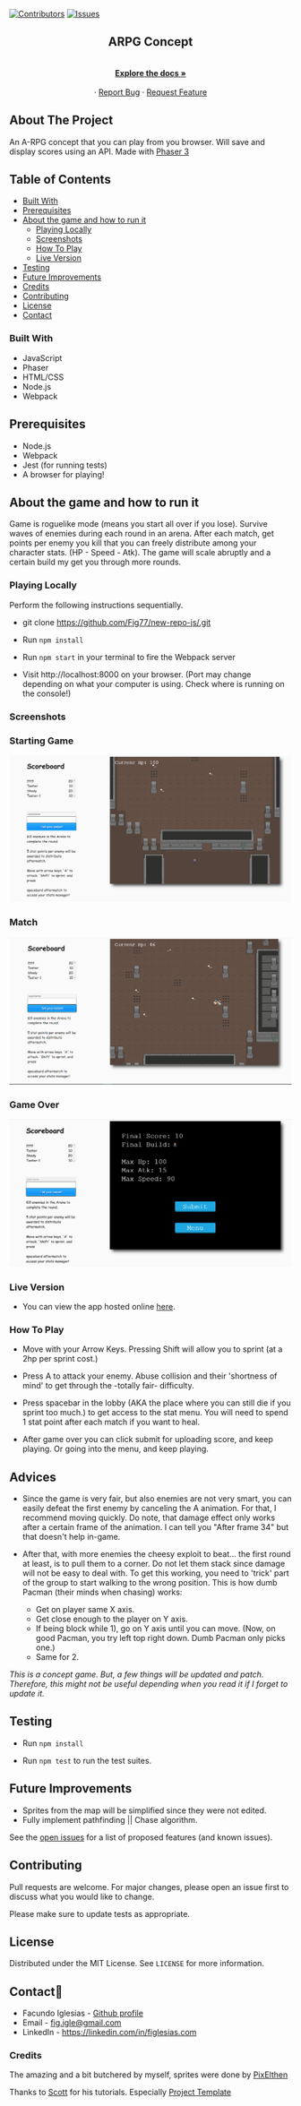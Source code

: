 [![Contributors][contributors-shield]][contributors-url]
[![Issues][issues-shield]][issues-url]
<br />

<p align="center">
 
  <h2 align="center">ARPG Concept</h2>
  <p align="center">
    <br />
    <a href="https://github.com/Fig77/new-repo-js/"><strong>Explore the docs »</strong></a>
    <br />
    <br />
    ·
    <a href="https://github.com/Fig77/new-repo-js/issues">Report Bug</a>
    ·
    <a href="https://github.com/Fig77/new-repo-js/issues">Request Feature</a>
  </p>
</p>

<!-- ABOUT THE PROJECT -->
## About The Project

An A-RPG concept that you can play from you browser. Will save and display scores using an API. Made with [Phaser 3](https://phaser.io/)

## Table of Contents
- [Built With](#built-with)
- [Prerequisites](#prerequisites)
- [About the game and how to run it](#about-the-game-and-how-to-run-it)
  - [Playing Locally](#playing-locally)
  - [Screenshots](#screenshots)
  - [How To Play](#how-to-play)
  - [Live Version](#live-version)
- [Testing](#testing)
- [Future Improvements](#future-improvements)
- [Credits](#credits)
- [Contributing](#contributing)
- [License](#license)
- [Contact](#contact)

### Built With

* JavaScript
* Phaser
* HTML/CSS
* Node.js
* Webpack

## Prerequisites

- Node.js
- Webpack
- Jest (for running tests)
- A browser for playing!

## About the game and how to run it

Game is roguelike mode (means you start all over if you lose). Survive waves of enemies during each round in an arena. After each match, get points per enemy you kill that you can freely distribute among your character stats. (HP - Speed - Atk). The game will scale abruptly and a certain build my get you through more rounds.

### Playing Locally

Perform the following instructions sequentially.

- git clone https://github.com/Fig77/new-repo-js/.git

- Run `npm install`

- Run `npm start` in your terminal to fire the Webpack server

- Visit http://localhost:8000 on your browser. (Port may change depending on what your computer is using. Check where is running on the console!)

### Screenshots

### Starting Game

![screenshot](Readme/ArenaTitle.png)

### Match

![screenshot](Readme/fight-1.png)

### Game Over

![screenshot](Readme/gameOver.png)

### Live Version

- You can view the app hosted online [here](https://fair-roguelike-concept.netlify.app/).

### How To Play

* Move with your Arrow Keys. Pressing Shift will allow you to sprint (at a 2hp per sprint cost.) 

* Press A to attack your enemy. Abuse collision and their 'shortness of mind' to get through the -totally fair-
difficulty.

* Press spacebar in the lobby (AKA the place where you can still die if you sprint too much.) to get access to the stat menu. You will need to spend 1 stat point after each match if you want to heal.

* After game over you can click submit for uploading score, and keep playing. Or going into the menu, and keep playing.

## Advices

* Since the game is very fair, but also enemies are not very smart, you can easily defeat the first enemy by canceling the A animation. For that, I recommend moving quickly. 
Do note, that damage effect only works after a certain frame of the animation. I can tell you "After frame 34" but that doesn't help in-game.

* After that, with more enemies the cheesy exploit to beat... the first round at least, is to pull them to a corner. Do not let them stack since damage will not be
easy to deal with. To get this working, you need to 'trick' part of the group to start walking to the wrong position. This is how dumb Pacman (their minds when chasing) works:
  - Get on player same X axis.
  - Get close enough to the player on Y axis.
  - If being block while 1), go on Y axis until you can move. (Now, on good Pacman, you try left top right down. Dumb Pacman only picks one.)
  - Same for 2.

*This is a concept game. But, a few things will be updated and patch. Therefore, this might not be useful depending when you read it if I forget to update it.*

## Testing

- Run `npm install`

- Run `npm test` to run the test suites.

<!-- FUTURE IMPROVEMENTS -->

## Future Improvements

* Sprites from the map will be simplified since they were not edited.
* Fully implement pathfinding || Chase algorithm.

See the [open issues](https://github.com/Fig77/new-repo-js/issues) for a list of proposed features (and known issues).

## Contributing
Pull requests are welcome. For major changes, please open an issue first to discuss what you would like to change.

Please make sure to update tests as appropriate.

<!-- LICENSE -->

## License

Distributed under the MIT License. See `LICENSE` for more information.

<!-- CONTACT -->
## Contact📱

* Facundo Iglesias - [Github profile](https://github.com/Fig77)
* Email - fig.igle@gmail.com
* LinkedIn - https://linkedin.com/in/figlesias.com

### Credits

The amazing and a bit butchered by myself, sprites were done by [PixElthen](https://opengameart.org/users/pixelthen)

Thanks to [Scott](https://phasertutorials.com/author/scottwestover2006/) for his tutorials. Especially [Project Template](https://phasertutorials.com/creating-a-phaser-3-template-part-1/)

[contributors-shield]: https://img.shields.io/badge/Contributors-1-%2300ff00
[contributors-url]: https://github.com/Fig77/new-repo-js//graphs/contributors
[issues-shield]: https://img.shields.io/badge/issues-0-%2300ff00
[issues-url]: https://github.com/Fig77/new-repo-js//issues/
